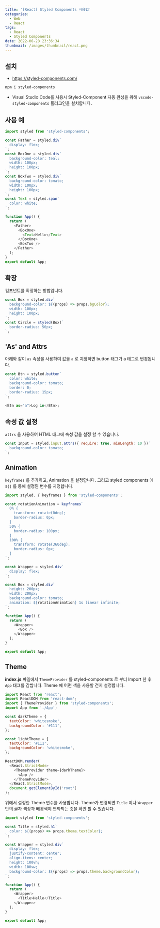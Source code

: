 ```yaml
---
title: '[React] Styled Components 사용법'
categories:
  - Web
  - React
tags:
  - React
  - Styled Components
date: 2022-06-28 23:36:34
thumbnail: /images/thumbnail/react.png
---
```


## 설치

- https://styled-components.com/

```bash
npm i styled-components
```

- Visual Studio Code를 사용시 Styled-Component 자동 완성을 위해 `vscode-styled-components` 플러그인을 설치합니다.

## 사용 예

```js
import styled from 'styled-components';

const Father = styled.div`
  display: flex;
`;
const BoxOne = styled.div`
  background-color: teal;
  width: 100px;
  height: 100px;
`;
const BoxTwo = styled.div`
  background-color: tomato;
  width: 100px;
  height: 100px;
`;
const Text = styled.span`
  color: white;
`;

function App() {
  return (
    <Father>
      <BoxOne>
        <Text>Hello</Text>
      </BoxOne>
      <BoxTwo />
    </Father>
  );
}
export default App;
```

## 확장

컴포넌트를 확장하는 방법입니다.

```js
const Box = styled.div`
  background-color: ${(props) => props.bgColor};
  width: 100px;
  height: 100px;
`;
const Circle = styled(Box)`
  border-radius: 50px;
`;
```

## 'As' and Attrs

아래와 같이 `as` 속성을 사용하여 값을 `a` 로 지정하면 button 태그가 a 태그로 변경됩니다.

```js
const Btn = styled.button`
  color: white;
  background-color: tomato;
  border: 0;
  border-radius: 15px;
`;

<Btn as="a">Log in</Btn>;
```

## 속성 값 설정

`attrs` 을 사용하여 HTML 태그에 속성 값을 설정 할 수 있습니다.

```js
const Input = styled.input.attrs({ require: true, minLength: 10 })`
  background-color: tomato;
`;
```

## Animation

`keyframes` 를 추가하고, Animation 을 설정합니다. 그리고 styled components 에 `${}` 를 통해 설정된 변수를 지정합니다.

```js
import styled, { keyframes } from 'styled-components';

const rotationAnimation = keyframes`
  0% {
    transform: rotate(0deg);
    border-radius: 0px;
  }
  50% {
    border-radius: 100px;
  }
  100% {
    transform: rotate(360deg);
    border-radius: 0px;
  }
`;

const Wrapper = styled.div`
  display: flex;
`;

const Box = styled.div`
  height: 200px;
  width: 200px;
  background-color: tomato;
  animation: ${rotationAnimation} 1s linear infinite;
`;

function App() {
  return (
    <Wrapper>
      <Box />
    </Wrapper>
  );
}

export default App;
```

## Theme

**index.js** 파일에서 `ThemeProvider` 를 styled-components 로 부터 Import 한 후 `App` 태그를 감쌉니다. Theme 에 어떤 색을 사용할 건지 설정합니다.

```js
import React from 'react';
import ReactDOM from 'react-dom';
import { ThemeProvider } from 'styled-components';
import App from './App';

const darkTheme = {
  textColor: 'whitesmoke',
  backgroundColor: '#111',
};

const lightTheme = {
  textColor: '#111',
  backgroundColor: 'whitesmoke',
};

ReactDOM.render(
  <React.StrictMode>
    <ThemeProvider theme={darkTheme}>
      <App />
    </ThemeProvider>
  </React.StrictMode>,
  document.getElementById('root')
);
```

위에서 설정한 Theme 변수를 사용합니다. Theme가 변경되면 `Title` 이나 `Wrapper` 안의 글자 색상과 배경색이 변화되는 것을 확인 할 수 있습니다.

```js
import styled from 'styled-components';

const Title = styled.h1`
  color: ${(props) => props.theme.textColor};
`;

const Wrapper = styled.div`
  display: flex;
  justify-content: center;
  align-items: center;
  height: 100vh;
  width: 100vw;
  background-color: ${(props) => props.theme.backgroundColor};
`;

function App() {
  return (
    <Wrapper>
      <Title>Hello</Title>
    </Wrapper>
  );
}

export default App;
```
